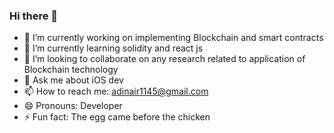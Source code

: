 ### Hi there 👋


- 🔭 I’m currently working on implementing Blockchain and smart contracts
- 🌱 I’m currently learning solidity and react js
- 👯 I’m looking to collaborate on any research related to application of Blockchain technology
- 💬 Ask me about iOS dev
- 📫 How to reach me: adinair1145@gmail.com
- 😄 Pronouns: Developer
- ⚡ Fun fact: The egg came before the chicken

